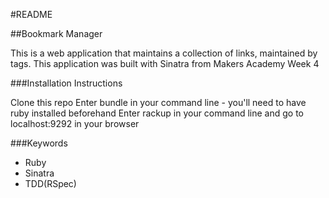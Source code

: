 #README

##Bookmark Manager

This is a web application that maintains a collection of links, maintained by tags. This application was built with Sinatra from Makers Academy Week 4

###Installation Instructions

Clone this repo
Enter bundle in your command line - you'll need to have ruby installed beforehand
Enter rackup in your command line and go to localhost:9292 in your browser


###Keywords

- Ruby
- Sinatra
- TDD(RSpec)